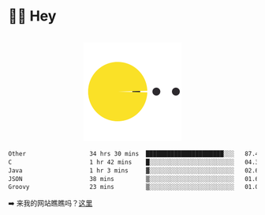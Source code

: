 
# 👋🏻 Hey
<div align="center">
	<br>
	<img src="https://raw.githubusercontent.com/Aniket965/Aniket965/master/pacman.svg?sanitize=true" width="200" height="200">
	<br>
</div>

<!--START_SECTION:waka-->

```txt
Other                  34 hrs 30 mins  ██████████████████████░░░   87.44 %
C                      1 hr 42 mins    █░░░░░░░░░░░░░░░░░░░░░░░░   04.33 %
Java                   1 hr 3 mins     ▓░░░░░░░░░░░░░░░░░░░░░░░░   02.67 %
JSON                   38 mins         ▒░░░░░░░░░░░░░░░░░░░░░░░░   01.64 %
Groovy                 23 mins         ▒░░░░░░░░░░░░░░░░░░░░░░░░   01.00 %
```

<!--END_SECTION:waka-->

 ➡️  来我的网站瞧瞧吗？[这里](https://www.shaolongfei.com)
